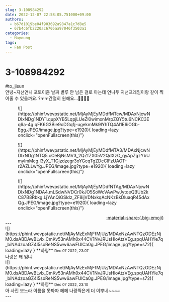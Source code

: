 ```yaml
---
slug: 3-108984292
date: 2022-12-07 22:58:05.751000+09:00
authors:
  - b67d1019be04f903692a9847a1c7d8e5
  - 67b4c6fb2220ac6705aa97046f3503a1
categories:
  - Hayoung
tags:
  - Fan Post
---
```


# 3-108984292

<div class="post-container" markdown="1">
<div class="content-container md-sidebar__scrollwrap" markdown="1">

\#to_jisun <br>안녕~지선언니 포토이즘 날짜 별루 안 남은 걸로 아는데 언니두 지선프레임이랑 같이 찍어줄 수 있을까요..?ㅜㅜ간절히 원해요…🥺🥺🥺🥺
<figure markdown="1">
![](https://phinf.wevpstatic.net/MjAyMjEyMDdfMTcw/MDAxNjcwNDIxNDg1NDY1.qupXYB5LqpjLUeZl0wimxnMrpZQY5tu6NCKC3Eq6a-4g.qFK6G3Bie9oDGq1j-ugekmMk9lYhTQ4Al1E6iOGb-Egg.JPEG/image.jpg?type=e1920){ loading=lazy onclick="openFullscreen(this)"}
</figure>

<figure markdown="1">
![](https://phinf.wevpstatic.net/MjAyMjEyMDdfMTA3/MDAxNjcwNDIxNDg1NTQ5.cCeBjNsMV3_2QZfZX05V2QdXzO_qyApZgzYbUmylmMcg.I3yX_T1Gjzdzegr3oYGcqTgZDcClFzUAOT-r2AZLLwYg.JPEG/image.jpg?type=e1920){ loading=lazy onclick="openFullscreen(this)"}
</figure>

<figure markdown="1">
![](https://phinf.wevpstatic.net/MjAyMjEyMDdfNTAg/MDAxNjcwNDIxNDg1NDA4.mLSdwNVDCr0kJO5SoWcVAwPwJytqeQBUb2kC87B8Rbkg.LjYAnQiGSldz_ZF8ijVDNxkqAcNKzBkDluaqR45dAxQg.JPEG/image.jpg?type=e1920){ loading=lazy onclick="openFullscreen(this)"}
</figure>


</div>
</div>

<div style="text-align: right;" markdown="1">
<a href="https://weverse.io/fromis9/fanpost/3-108984292" style="text-align: right;">:material-share:{.big-emoji}</a>
</div>
---

<div class="comments-container md-sidebar__scrollwrap" markdown="1">
<div class="comment" markdown="1">
<div class='id-container' markdown="1">
![](https://phinf.wevpstatic.net/MjAyMzExMjFfMjUz/MDAxNzAwNTQzODEzNjM0.dsABDAwBLvb_CmKv53nAMh0x44CV1NvJRUsHloAtzVEg.spqUAHYle7q_biNAdzoaGZ4l5soReNS5ww6awFUlCa0g.JPEG/image.jpg?type=s72){ loading=lazy }
**<span class="artist">하영</span>** <small>Dec 07 2022, 23:07</small><br>
</div>
<div class='comment-body' markdown="1">
나랑은 왜 엄냐
</div>
</div>
<div class="comment" markdown="1">
<div class='id-container' markdown="1">
![](https://phinf.wevpstatic.net/MjAyMzExMjFfMjUz/MDAxNzAwNTQzODEzNjM0.dsABDAwBLvb_CmKv53nAMh0x44CV1NvJRUsHloAtzVEg.spqUAHYle7q_biNAdzoaGZ4l5soReNS5ww6awFUlCa0g.JPEG/image.jpg?type=s72){ loading=lazy }
**<span class="artist">하영</span>** <small>Dec 07 2022, 23:10</small><br>
</div>
<div class='comment-body' markdown="1">
아 사진 보느라 이름을 못봐따 헤헤 나랑찍은게 더 이뿌네~~~~
</div>
</div>
</div>
---
